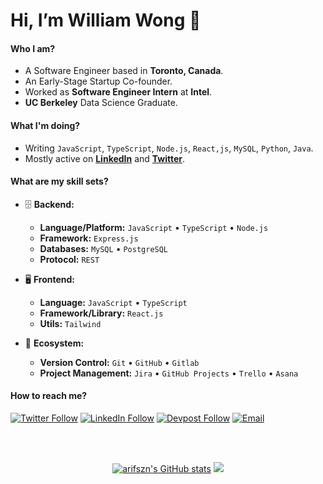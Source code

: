  # Hi, I’m William Wong 👋

#### Who I am?

- A Software Engineer based in **Toronto, Canada**.
- An Early-Stage Startup Co-founder.
- Worked as **Software Engineer Intern** at **Intel**.
- **UC Berkeley** Data Science Graduate.

#### What I'm doing?

- Writing `JavaScript`, `TypeScript`, `Node.js`, `React,js`, `MySQL`, `Python`, `Java`.
- Mostly active on **[LinkedIn](https://www.linkedin.com/in/william-wong-7ab064171/)** and **[Twitter](https://twitter.com/williamwhf0325)**.

#### What are my skill sets?

- 🗄️ **Backend:**

  - **Language/Platform:** `JavaScript` • `TypeScript` • `Node.js`
  - **Framework:** `Express.js`
  - **Databases:** `MySQL` • `PostgreSQL`
  - **Protocol:** `REST` 

- 🖥 **Frontend:**

  - **Language:** `JavaScript` • `TypeScript`
  - **Framework/Library:** `React.js` 
  - **Utils:** `Tailwind` 

- 🎡 **Ecosystem:**
  - **Version Control:** `Git` • `GitHub` • `Gitlab`
  - **Project Management:** `Jira` • `GitHub Projects` • `Trello` • `Asana`

#### How to reach me?

[![Twitter Follow](https://img.shields.io/badge/Twitter-1DA1F2?style=for-the-badge&logo=twitter&logoColor=white)](https://twitter.com/williamwhf0325)
[![LinkedIn Follow](https://img.shields.io/badge/LinkedIn-0077B5?style=for-the-badge&logo=linkedin&logoColor=white)](https://www.linkedin.com/in/william-wong-7ab064171/)
[![Devpost Follow](https://img.shields.io/badge/Devpost-003E54?style=for-the-badge&logo=Devpost&logoColor=white)](https://devpost.com/wwilliamwong?ref_content=user-portfolio&ref_feature=portfolio&ref_medium=global-nav)
[![Email](https://img.shields.io/badge/Gmail-D14836?style=for-the-badge&logo=gmail&logoColor=white)](mailto:wonghinfung0325@gmail.com)

<br/>
<br/>

<p align="center">
<a href="http://www.github.com/wwilliamwong"><img src="https://github-readme-stats.vercel.app/api?username=wwilliamwong&show_icons=true&hide=&count_private=true&title_color=3382ed&text_color=ffffff&icon_color=3382ed&bg_color=1c1917&hide_border=true&show_icons=true" alt="arifszn's GitHub stats" /></a>
<a href="http://www.github.com/wwilliamwong"><img src="https://github-readme-streak-stats.herokuapp.com/?user=wwilliamwong&stroke=ffffff&background=1c1917&ring=0891b2&fire=0891b2&currStreakNum=ffffff&currStreakLabel=0891b2&sideNums=ffffff&sideLabels=ffffff&dates=ffffff&hide_border=true" /></a>
 </p>

